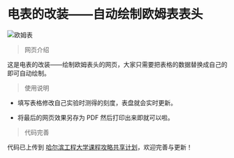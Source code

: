 # 电表的改装——自动绘制欧姆表表头

![欧姆表](https://github.com/user-attachments/assets/45011232-7aae-4894-b60a-62d79aaa8b6a)

> 网页介绍

这是电表的改装——绘制欧姆表头的网页，大家只需要把表格的数据替换成自己的即可自动绘制。

> 使用说明

- 填写表格修改自己实验时测得的刻度，表盘就会实时更新。

- 将最后的网页效果另存为 PDF 然后打印出来即就可以啦。

> 代码完善

代码已上传到 [哈尔滨工程大学课程攻略共享计划](https://github.com/HEUOpenResource/heu-icicles)，欢迎完善与更新！
